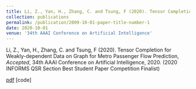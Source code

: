 ```yaml
---
title: Li, Z., Yan, H., Zhang, C. and Tsung, F (2020). Tensor Completion for Weakly-dependent Data on Graph for Metro Passenger Flow Prediction
collection: publications
permalink: /publication/2009-10-01-paper-title-number-1
date: 2020-10-01
venue: '34th AAAI Conference on Artificial Intelligence'
---
```

Li, Z., Yan, H., Zhang, C. and Tsung, F (2020). Tensor Completion for Weakly-dependent Data on Graph for Metro Passenger Flow Prediction,
*Accepted*, 34th AAAI Conference on Artificial Intelligence, 2020. (2020 INFORMS QSR Section Best Student Paper Competition Finalist)
  
[pdf](http://academicpages.github.io/files/AAAI2020.pdf)   [code]
